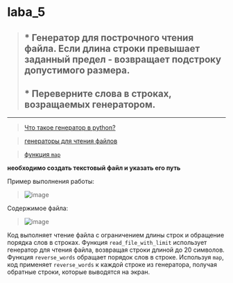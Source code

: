 # laba_5
> ## * Генератор для построчного чтения файла. Если длина строки превышает заданный предел - возвращает подстроку допустимого размера. 
> ## * Переверните слова в строках, возращаемых генератором.
____

> [Что такое генератор в python?](https://pythonist.ru/generatory-v-python/?ysclid=lu8576lp34939368947)

> [генераторы для чтения файлов](https://sky.pro/media/chtenie-fajla-postrochno-v-spisok-na-python/?ysclid=lu85dygnvi691484048)

> [функция `map`](https://pythonist.ru/python-map-znakomstvo/?ysclid=lu861pvzx0940200634)

**необходимо создать текстовый файл и указать его путь**

Пример выполнения работы:

> ![image](https://github.com/MTrucky/laba_5/assets/146337304/f09ee34d-f6fa-4ec0-bea6-4dfe58ec698e)

Содержимое файла:

> ![image](https://github.com/MTrucky/laba_5/assets/146337304/bed7bd6c-00a9-4e28-b3f3-c904fd3110ba)


Код выполняет чтение файла с ограничением длины строк и обращение порядка слов в строках. Функция `read_file_with_limit` использует генератор для чтения файла, возвращая строки длиной до 20 символов. Функция `reverse_words` обращает порядок слов в строке. Используя `map`, код применяет `reverse_words` к каждой строке из генератора, получая обратные строки, которые выводятся на экран.
